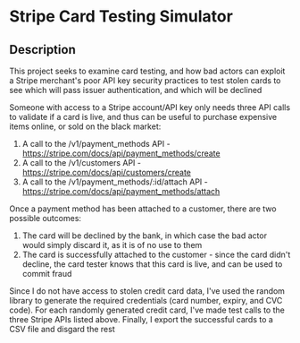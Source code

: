 # Stripe Card Testing Simulator
## Description
This project seeks to examine card testing, and how bad actors can exploit a Stripe merchant's poor API key security practices to test stolen cards to see which will pass issuer authentication, and which will be declined

Someone with access to a Stripe account/API key only needs three API calls to validate if a card is live, and thus can be useful to purchase expensive items online, or sold on the black market:

1. A call to the /v1/payment_methods API - https://stripe.com/docs/api/payment_methods/create
2. A call to the /v1/customers API - https://stripe.com/docs/api/customers/create
3. A call to the /v1/payment_methods/:id/attach API - https://stripe.com/docs/api/payment_methods/attach

Once a payment method has been attached to a customer, there are two possible outcomes:

1. The card will be declined by the bank, in which case the bad actor would simply discard it, as it is of no use to them
2. The card is successfully attached to the customer - since the card didn't decline, the card tester knows that this card is live, and can be used to commit fraud

Since I do not have access to stolen credit card data, I've used the random library to generate the required credentials (card number, expiry, and CVC code). For each randomly generated credit card, I've made test calls to the three Stripe APIs listed above. Finally, I export the successful cards to a CSV file and disgard the rest